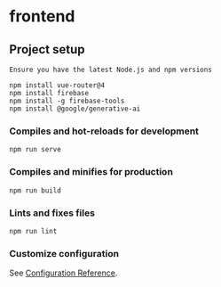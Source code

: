 # frontend

## Project setup
```
Ensure you have the latest Node.js and npm versions

npm install vue-router@4
npm install firebase
npm install -g firebase-tools
npm install @google/generative-ai
```

### Compiles and hot-reloads for development
```
npm run serve
```

### Compiles and minifies for production
```
npm run build
```

### Lints and fixes files
```
npm run lint
```

### Customize configuration
See [Configuration Reference](https://cli.vuejs.org/config/).
